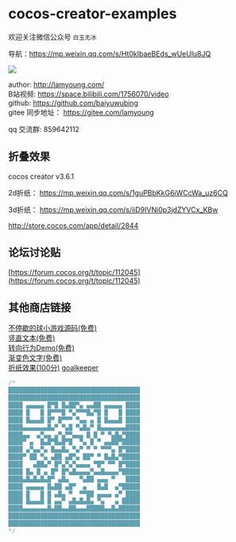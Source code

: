 # cocos-creator-examples

欢迎关注微信公众号 `白玉无冰`  

导航：https://mp.weixin.qq.com/s/Ht0kIbaeBEds_wUeUlu8JQ

![](./about.jpg)  


author: http://lamyoung.com/  
B站视频: https://space.bilibili.com/1756070/video  
github: https://github.com/baiyuwubing  
gitee 同步地址： https://gitee.com/lamyoung

qq 交流群: 859642112  



##  折叠效果 

cocos creator v3.6.1 

2d折纸：
https://mp.weixin.qq.com/s/1guPBbKkG6iWCcWa_uz6CQ

3d折纸：
https://mp.weixin.qq.com/s/iiD9IVNi0p3jdZYVCx_KBw

http://store.cocos.com/app/detail/2844



## 论坛讨论贴    
[https://forum.cocos.org/t/topic/112045](https://forum.cocos.org/t/topic/112045)


## 其他商店链接  
[不停歇的球小游戏源码(免费)](https://store.cocos.com/app/detail/2297)  
[竖直文本(免费)](https://store.cocos.com/app/detail/2857)  
[转向行为Demo(免费)](https://store.cocos.com/app/detail/2893)  
[渐变色文字(免费)](https://store.cocos.com/app/detail/2950)  
[折纸效果(100分)](http://store.cocos.com/app/detail/2844)
[goalkeeper](https://store.cocos.com/app/detail/4227)



```ts
/*
█████████████████████████████████████
█████████████████████████████████████
████ ▄▄▄▄▄ █▀█ █▄██▀▄ ▄▄██ ▄▄▄▄▄ ████
████ █   █ █▀▀▀█ ▀▄▀▀▀█▄▀█ █   █ ████
████ █▄▄▄█ █▀ █▀▀▀ ▀▄▄ ▄ █ █▄▄▄█ ████
████▄▄▄▄▄▄▄█▄▀ ▀▄█ ▀▄█▄▀ █▄▄▄▄▄▄▄████
████▄▄  ▄▀▄▄ ▄▀▄▀▀▄▄▄ █ █ ▀ ▀▄█▄▀████
████▀ ▄  █▄█▀█▄█▀█  ▀▄ █ ▀ ▄▄██▀█████
████ ▄▀▄▄▀▄ █▄▄█▄ ▀▄▀ ▀ ▀ ▀▀▀▄ █▀████
████▀ ██ ▀▄ ▄██ ▄█▀▄ ██▀ ▀ █▄█▄▀█████
████   ▄██▄▀ █▀▄▀▄▀▄▄▄▄ ▀█▀ ▀▀ █▀████
████ █▄ █ ▄ █▀ █▀▄█▄▄▄▄▀▄▄█▄▄▄▄▀█████
████▄█▄█▄█▄█▀ ▄█▄   ▀▄██ ▄▄▄ ▀   ████
████ ▄▄▄▄▄ █▄██ ▄█▀  ▄   █▄█  ▄▀█████
████ █   █ █ ▄█▄ ▀  ▀▀██ ▄▄▄▄ ▄▀ ████
████ █▄▄▄█ █ ▄▄▀ ▄█▄█▄█▄ ▀▄   ▄ █████
████▄▄▄▄▄▄▄█▄██▄▄██▄▄▄█████▄▄█▄██████
█████████████████████████████████████
█████████████████████████████████████
*/
```